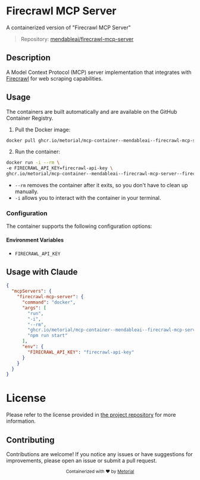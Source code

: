 
# Firecrawl MCP Server

A containerized version of "Firecrawl MCP Server"

> Repository: [mendableai/firecrawl-mcp-server](https://github.com/mendableai/firecrawl-mcp-server)

## Description

A Model Context Protocol (MCP) server implementation that integrates with [Firecrawl](https://github.com/mendableai/firecrawl) for web scraping capabilities.


## Usage

The containers are built automatically and are available on the GitHub Container Registry.

1. Pull the Docker image:

```bash
docker pull ghcr.io/metorial/mcp-container--mendableai--firecrawl-mcp-server--firecrawl-mcp-server
```

2. Run the container:

```bash
docker run -i --rm \ 
-e FIRECRAWL_API_KEY=firecrawl-api-key \
ghcr.io/metorial/mcp-container--mendableai--firecrawl-mcp-server--firecrawl-mcp-server  "npm run start"
```

- `--rm` removes the container after it exits, so you don't have to clean up manually.
- `-i` allows you to interact with the container in your terminal.



### Configuration

The container supports the following configuration options:




#### Environment Variables

- `FIRECRAWL_API_KEY`




## Usage with Claude

```json
{
  "mcpServers": {
    "firecrawl-mcp-server": {
      "command": "docker",
      "args": [
        "run",
        "-i",
        "--rm",
        "ghcr.io/metorial/mcp-container--mendableai--firecrawl-mcp-server--firecrawl-mcp-server",
        "npm run start"
      ],
      "env": {
        "FIRECRAWL_API_KEY": "firecrawl-api-key"
      }
    }
  }
}
```

# License

Please refer to the license provided in [the project repository](https://github.com/mendableai/firecrawl-mcp-server) for more information.

## Contributing

Contributions are welcome! If you notice any issues or have suggestions for improvements, please open an issue or submit a pull request.

<div align="center">
  <sub>Containerized with ❤️ by <a href="https://metorial.com">Metorial</a></sub>
</div>
  